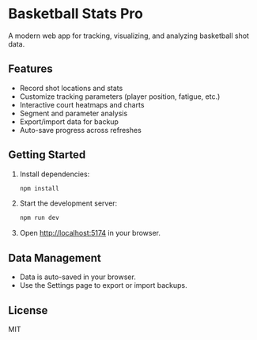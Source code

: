 # Basketball Stats Pro

A modern web app for tracking, visualizing, and analyzing basketball shot data.

## Features

- Record shot locations and stats
- Customize tracking parameters (player position, fatigue, etc.)
- Interactive court heatmaps and charts
- Segment and parameter analysis
- Export/import data for backup
- Auto-save progress across refreshes

## Getting Started

1. Install dependencies:
   ```bash
   npm install
   ```

2. Start the development server:
   ```bash
   npm run dev
   ```

3. Open [http://localhost:5174](http://localhost:5174) in your browser.

## Data Management

- Data is auto-saved in your browser.
- Use the Settings page to export or import backups.

## License

MIT
